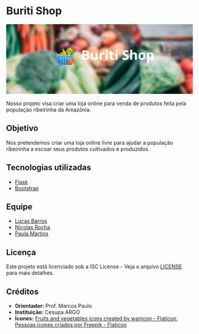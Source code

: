 # Buriti Shop

![Banner](./static/images/banner.webp)

Nosso projeto visa criar uma loja online para venda de produtos feita pela população ribeirinha da Amazônia.

## Objetivo

Nos pretendemos criar uma loja online livre para ajudar a população ribeirinha a escoar seus produtos cultivados e produzidos.

## Tecnologias utilizadas

- [Flask](https://flask.palletsprojects.com/en/2.2.x/)
- [Bootstrap](https://getbootstrap.com/)

## Equipe

- [Lucas Barros](lucas16070011@aluno.cesupa.br)
- [Nícolas Rocha](nicolas19070016@aluno.cesupa.br)
- [Paula Martins](paula19070021@aluno.cesupa.br)

## Licença

Este projeto está licenciado sob a ISC License - Veja o arquivo [LICENSE](./LICENSE) para mais detalhes.

## Créditos

- **Orientador:** Prof. Marcos Paulo
- **Instituição:** Cesupa ARGO
- **Ícones:** [Fruits and vegetables icons created by wanicon - Flaticon](https://www.flaticon.com/free-icons/fruits-and-vegetables), [Pessoas ícones criados por Freepik - Flaticon](https://www.flaticon.com/br/icones-gratis/pessoas)

